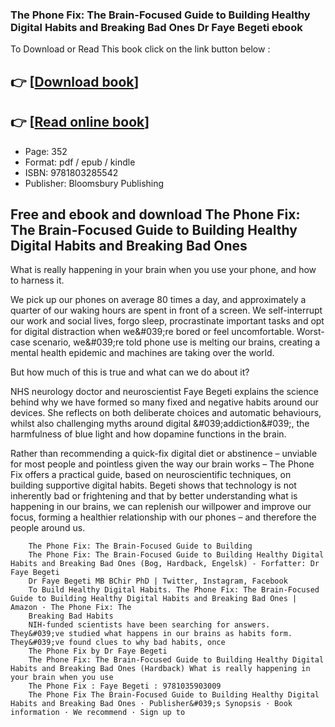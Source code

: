 ### The Phone Fix: The Brain-Focused Guide to Building Healthy Digital Habits and Breaking Bad Ones Dr Faye Begeti ebook

To Download or Read This book click on the link button below :

## 👉  [**[Download book](http://get-pdfs.com/download.php?group=book&from=github.com&id=698045&lnk=1065 "Download book")**]

## 👉  [**[Read online book](http://get-pdfs.com/download.php?group=book&from=github.com&id=698045&lnk=1065 "Read online book")**]


* Page: 352
* Format: pdf / epub / kindle
* ISBN: 9781803285542
* Publisher: Bloomsbury Publishing



## Free and ebook and download The Phone Fix: The Brain-Focused Guide to Building Healthy Digital Habits and Breaking Bad Ones



What is really happening in your brain when you use your phone, and how to harness it.
 
 We pick up our phones on average 80 times a day, and approximately a quarter of our waking hours are spent in front of a screen. We self-interrupt our work and social lives, forgo sleep, procrastinate important tasks and opt for digital distraction when we&amp;#039;re bored or feel uncomfortable. Worst-case scenario, we&amp;#039;re told phone use is melting our brains, creating a mental health epidemic and machines are taking over the world.
 
 But how much of this is true and what can we do about it?
 
 NHS neurology doctor and neuroscientist Faye Begeti explains the science behind why we have formed so many fixed and negative habits around our devices. She reflects on both deliberate choices and automatic behaviours, whilst also challenging myths around digital &amp;#039;addiction&amp;#039;, the harmfulness of blue light and how dopamine functions in the brain.
 
 Rather than recommending a quick-fix digital diet or abstinence – unviable for most people and pointless given the way our brain works – The Phone Fix offers a practical guide, based on neuroscientific techniques, on building supportive digital habits. Begeti shows that technology is not inherently bad or frightening and that by better understanding what is happening in our brains, we can replenish our willpower and improve our focus, forming a healthier relationship with our phones – and therefore the people around us.


        The Phone Fix: The Brain-Focused Guide to Building
        The Phone Fix: The Brain-Focused Guide to Building Healthy Digital Habits and Breaking Bad Ones (Bog, Hardback, Engelsk) - Forfatter: Dr Faye Begeti 
        Dr Faye Begeti MB BChir PhD | Twitter, Instagram, Facebook
        To Build Healthy Digital Habits. The Phone Fix: The Brain-Focused Guide to Building Healthy Digital Habits and Breaking Bad Ones | Amazon · The Phone Fix: The 
        Breaking Bad Habits
        NIH-funded scientists have been searching for answers. They&#039;ve studied what happens in our brains as habits form. They&#039;ve found clues to why bad habits, once 
        The Phone Fix by Dr Faye Begeti
        The Phone Fix: The Brain-Focused Guide to Building Healthy Digital Habits and Breaking Bad Ones (Hardback) What is really happening in your brain when you use 
        The Phone Fix : Faye Begeti : 9781035903009
        The Phone Fix The Brain-Focused Guide to Building Healthy Digital Habits and Breaking Bad Ones · Publisher&#039;s Synopsis · Book information · We recommend · Sign up to 
    




